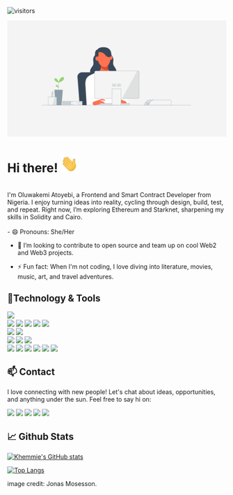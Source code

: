 ![visitors](https://visitor-badge.laobi.icu/badge?page_id=khemmie-ray.khemmie-ray)

![Banner](./assets/cover-banner.gif)

# Hi there! <img src="assets/wave.gif" alt="" style="width: 40px; height: 40px;"/>
<br>
I'm Oluwakemi Atoyebi, a Frontend and Smart Contract Developer from Nigeria. I enjoy turning ideas into reality, cycling through design, build, test, and repeat. Right now, I’m exploring Ethereum and Starknet, sharpening my skills in Solidity and Cairo.
<br>
<br>
- 😄 Pronouns: She/Her

- 👯 I’m looking to contribute to open source and team up on cool Web2 and Web3 projects.

- ⚡ Fun fact: When I'm not coding, I love diving into literature, movies, music, art, and travel adventures.

## 🔧Technology & Tools

![](https://img.shields.io/badge/Editor-VS_Code-informational?style=flat&logo=visual-studio-code&logoColor=white&color=6aa6f8)
<br>
![](https://img.shields.io/badge/Code-HTML-informational?style=flat&logo=html5&logoColor=white&color=cc338b)
![](https://img.shields.io/badge/Code-CSS-informational?style=flat&logo=css3&logoColor=white&color=6aa6f8)
![](https://img.shields.io/badge/Code-JavaScript-informational?style=flat&logo=javascript&logoColor=white&color=cc338b)
![](https://img.shields.io/badge/Code-Solidity-informational?style=flat&logo=solidity&logoColor=white&color=6aa6f8)
![](https://img.shields.io/badge/Code-Cairo-informational?style=flat&logo=cairo&logoColor=white&color=cc338b)
<br>
![](https://img.shields.io/badge/Library-React-informational?style=flat&logo=react&logoColor=white&color=6aa6f8)
![](https://img.shields.io/badge/Library-Ethers%20JS-informational?style=flat&logo=ethereum&logoColor=white&color=cc338b)
<br>
![](https://img.shields.io/badge/Framework-TailwindCSS-informational?style=flat&logo=tailwindCSS&logoColor=white&color=cc338b)
![](https://img.shields.io/badge/Framework-Bootstrap5-informational?style=flat&logo=bootstrap&logoColor=white&color=6aa6f8)
![](https://img.shields.io/badge/Framework-Sass-informational?style=flat&logo=sass&logoColor=white&color=cc338b)
<br>
![](https://img.shields.io/badge/Tools-Github-informational?style=flat&logo=github&logoColor=white&color=6aa6f8)
![](https://img.shields.io/badge/Tools-Git-informational?style=flat&logo=git&logoColor=white&color=cc338b)
![](https://img.shields.io/badge/Tools-NPM-informational?style=flat&logo=npm&logoColor=white&color=6aa6f8)
![](https://img.shields.io/badge/Tools-Hardhat-informational?style=flat&logo=hardhat&logoColor=white&color=cc338b)
![](https://img.shields.io/badge/Tools-Foundry-informational?style=flat&logo=foundry&logoColor=white&color=6aa6f8)
![](https://img.shields.io/badge/Tools-Yarn-informational?style=flat&logo=yarn&logoColor=white&color=cc338b)

## 📫 Contact

I love connecting with new people! Let's chat about ideas, opportunities, and anything under the sun. Feel free to say hi on:

<a href="https://www.linkedin.com/in/oluwakemi-atoyebi"><img src="https://img.shields.io/badge/Oluwakemi Atoyebi-informational?style=flat&logo=linkedin&logoColor=white&color=cc338b"></a>
<a href="https://github.com/Khemmie-Ray"><img src="https://badgen.net/badge/icon/github?icon=github&label"></a>
<a href="https://x.com/Haramide"><img src="https://img.shields.io/badge/@Haramide-informational?style=flat&logo=twitter&logoColor=white&color=cc338b"></a>
<a href="mailto:atokemmy@gmail.com"><img src="https://img.shields.io/badge/atokemmy@gmail.com-informational?style=flat&logo=gmail&logoColor=white&color=6aa6f8"></a>
<a href="https://medium.com/@atokemmy"><img src="https://img.shields.io/badge/@atokemmy-informational?style=flat&logo=twitter&logoColor=white&color=cc338b"></a>

## 📈 Github Stats

[![Khemmie's GitHub stats](https://github-readme-stats.vercel.app/api?username=Khemmie-Ray&show_icons=true&theme=dracula&hide=issues)](https://github.com/khemmie-ray/github-readme-stats)

[![Top Langs](https://github-readme-stats.vercel.app/api/top-langs/?username=khemmie-ray&layout=compact&hide=c&langs_count=8)](https://github.com/khemmie-ray/github-readme-stats)

image credit: Jonas Mosesson.
